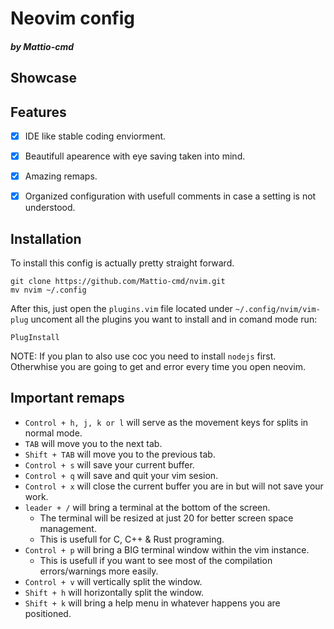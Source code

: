#  Neovim config
##### by Mattio-cmd

## Showcase

## Features
- [x] IDE like stable coding enviorment.
- [x] Beautifull apearence with eye saving taken into mind.
- [x] Amazing remaps.
- [x] Organized configuration with usefull comments in case a setting is not understood.


## Installation
To install this config is actually pretty straight forward.
```
git clone https://github.com/Mattio-cmd/nvim.git
mv nvim ~/.config
```
After this, just open the ```plugins.vim``` file located under ```~/.config/nvim/vim-plug```  uncoment all the plugins you want to install and in comand mode run:
```
PlugInstall
```
NOTE: If you plan to also use coc  you need to install ```nodejs``` first. Otherwhise you are going to get and error every time you open neovim.

##  Important remaps
- ```Control + h, j, k or l``` will serve as the movement keys for splits in normal mode.
- ```TAB``` will move you to the next tab.
- ```Shift + TAB``` will move you to the previous tab.
- ```Control + s``` will save your current buffer.
- ```Control + q``` will save and quit your vim sesion.
- ```Control + x``` will close the current buffer you are in but will not save your work.
- ```leader + /``` will bring a terminal at the bottom of the screen. 
  * The terminal will be resized at just 20 for better screen space management.
  * This is usefull for C, C++ & Rust programing.
- ```Control + p```  will bring a BIG terminal window within the vim instance.
  * This is usefull if you want to see most of the compilation errors/warnings more easily.
- ```Control + v``` will vertically split the window.
- ```Shift + h``` will horizontally split the window.
- ```Shift + k``` will bring a help menu in whatever happens you are positioned.

